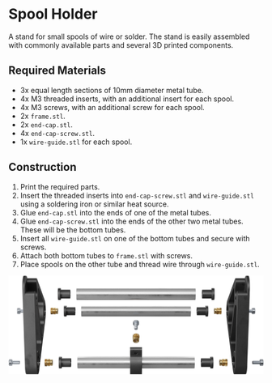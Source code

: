 # Spool Holder

A stand for small spools of wire or solder. The stand is easily assembled with commonly available parts and several 3D printed components.

## Required Materials

- 3x equal length sections of 10mm diameter metal tube.
- 4x M3 threaded inserts, with an additional insert for each spool.
- 4x M3 screws, with an additional screw for each spool.
- 2x `frame.stl`.
- 2x `end-cap.stl`.
- 4x `end-cap-screw.stl`.
- 1x `wire-guide.stl` for each spool.

## Construction

1. Print the required parts.
2. Insert the threaded inserts into `end-cap-screw.stl` and `wire-guide.stl` using a soldering iron or similar heat source.
3. Glue `end-cap.stl` into the ends of one of the metal tubes.
4. Glue `end-cap-screw.stl` into the ends of the other two metal tubes. These will be the bottom tubes.
5. Insert all `wire-guide.stl` on one of the bottom tubes and secure with screws.
6. Attach both bottom tubes to `frame.stl` with screws.
7. Place spools on the other tube and thread wire through `wire-guide.stl`.

![Exploded view of the spool holder](exploded.png)
